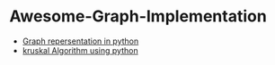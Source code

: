 
# Awesome-Graph-Implementation
* [Graph repersentation in python]("GraphRepresentation/GraphAdjacency.py" "Easy Repersentation of graph in python")
* [kruskal Algorithm using python]("Kruskal/kruskal.py" "Kruskal Algorithm using python and disjoint set")

